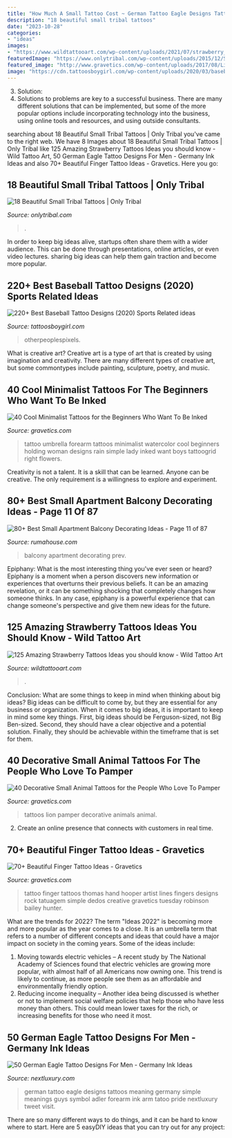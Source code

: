 ```yaml
---
title: "How Much A Small Tattoo Cost ~ German Tattoo Eagle Designs Tattoos Meaning Germany Simple Meanings Guys Symbol Adler Forearm Ink Arm Tatoo Pride Nextluxury Tweet Visit"
description: "18 beautiful small tribal tattoos"
date: "2023-10-28"
categories:
- "ideas"
images:
- "https://www.wildtattooart.com/wp-content/uploads/2021/07/strawberry_tattoos_05072116-768x960.jpg"
featuredImage: "https://www.onlytribal.com/wp-content/uploads/2015/12/Small-Tribal-Tattoo-Ideas.jpg"
featured_image: "http://www.gravetics.com/wp-content/uploads/2017/08/Lion-Tattoos-for-Girls.jpg"
image: "https://cdn.tattoosboygirl.com/wp-content/uploads/2020/03/baseball-tattoo-player-cross-bat-184.jpg"
---
```



3. Solution:
3. Solutions to problems are key to a successful business. There are many different solutions that can be implemented, but some of the more popular options include incorporating technology into the business, using online tools and resources, and using outside consultants.

	

		
searching about 18 Beautiful Small Tribal Tattoos | Only Tribal you've came to the right web. We have 8 Images about 18 Beautiful Small Tribal Tattoos | Only Tribal like 125 Amazing Strawberry Tattoos Ideas you should know - Wild Tattoo Art, 50 German Eagle Tattoo Designs For Men - Germany Ink Ideas and also 70+ Beautiful Finger Tattoo Ideas - Gravetics. Here you go:
		
    
## 18 Beautiful Small Tribal Tattoos | Only Tribal

<img loading=lazy src="https://www.onlytribal.com/wp-content/uploads/2015/12/Small-Tribal-Tattoo-Ideas.jpg" onerror="this.onerror=null;this.src='https://tse1.mm.bing.net/th?id=OIP.B31oKZfDui8aPHdI-wr8AAHaJ4&amp;pid=15.1';" alt="18 Beautiful Small Tribal Tattoos | Only Tribal">

_Source: onlytribal.com_

>. 

	

In order to keep big ideas alive, startups often share them with a wider audience. This can be done through presentations, online articles, or even video lectures. sharing big ideas can help them gain traction and become more popular.

    
## 220+ Best Baseball Tattoo Designs (2020) Sports Related Ideas

<img loading=lazy src="https://cdn.tattoosboygirl.com/wp-content/uploads/2020/03/baseball-tattoo-player-cross-bat-184.jpg" onerror="this.onerror=null;this.src='https://tse4.mm.bing.net/th?id=OIP.XaNYnwH_R8JwglZBbkXUdwAAAA&amp;pid=15.1';" alt="220+ Best Baseball Tattoo Designs (2020) Sports Related ideas">

_Source: tattoosboygirl.com_

>otherpeoplespixels. 

	

What is creative art?
Creative art is a type of art that is created by using imagination and creativity. There are many different types of creative art, but some commontypes include painting, sculpture, poetry, and music.

    
## 40 Cool Minimalist Tattoos For The Beginners Who Want To Be Inked

<img loading=lazy src="http://www.gravetics.com/wp-content/uploads/2017/08/a-woman-holding-an-umbrella.jpg" onerror="this.onerror=null;this.src='https://tse1.mm.bing.net/th?id=OIP.Wq7_9kkNNPxPlmd8C7HBdwHaHa&amp;pid=15.1';" alt="40 Cool Minimalist Tattoos for the Beginners Who Want To Be Inked">

_Source: gravetics.com_

>tattoo umbrella forearm tattoos minimalist watercolor cool beginners holding woman designs rain simple lady inked want boys tattoogrid right flowers. 

	

Creativity is not a talent. It is a skill that can be learned. Anyone can be creative. The only requirement is a willingness to explore and experiment.

    
## 80+ Best Small Apartment Balcony Decorating Ideas - Page 11 Of 87

<img loading=lazy src="https://rumahouse.com/wp-content/uploads/2018/10/80-Best-Small-Apartment-Balcony-Decorating-Ideas-11.jpg" onerror="this.onerror=null;this.src='https://tse4.mm.bing.net/th?id=OIP.D1dXPHaKCqhHAerXY7PusQHaJ4&amp;pid=15.1';" alt="80+ Best Small Apartment Balcony Decorating Ideas - Page 11 of 87">

_Source: rumahouse.com_

>balcony apartment decorating prev. 

	

Epiphany: What is the most interesting thing you've ever seen or heard?
Epiphany is a moment when a person discovers new information or experiences that overturns their previous beliefs. It can be an amazing revelation, or it can be something shocking that completely changes how someone thinks. In any case, epiphany is a powerful experience that can change someone's perspective and give them new ideas for the future.

    
## 125 Amazing Strawberry Tattoos Ideas You Should Know - Wild Tattoo Art

<img loading=lazy src="https://www.wildtattooart.com/wp-content/uploads/2021/07/strawberry_tattoos_05072116-768x960.jpg" onerror="this.onerror=null;this.src='https://tse2.mm.bing.net/th?id=OIP._cw2q-jW6DL2i3vO5KaojwHaJQ&amp;pid=15.1';" alt="125 Amazing Strawberry Tattoos Ideas you should know - Wild Tattoo Art">

_Source: wildtattooart.com_

>. 

	

Conclusion: What are some things to keep in mind when thinking about big ideas?
Big ideas can be difficult to come by, but they are essential for any business or organization. When it comes to big ideas, it is important to keep in mind some key things. First, big ideas should be Ferguson-sized, not Big Ben-sized. Second, they should have a clear objective and a potential solution. Finally, they should be achievable within the timeframe that is set for them.

    
## 40 Decorative Small Animal Tattoos For The People Who Love To Pamper

<img loading=lazy src="http://www.gravetics.com/wp-content/uploads/2017/08/Lion-Tattoos-for-Girls.jpg" onerror="this.onerror=null;this.src='https://tse2.mm.bing.net/th?id=OIP.AZ07FeskroETmlRSgpZc8QHaIu&amp;pid=15.1';" alt="40 Decorative Small Animal Tattoos for the People Who Love To Pamper">

_Source: gravetics.com_

>tattoos lion pamper decorative animals animal. 

	

2. Create an online presence that connects with customers in real time.

    
## 70+ Beautiful Finger Tattoo Ideas - Gravetics

<img loading=lazy src="https://www.gravetics.com/wp-content/uploads/2018/05/Finger-Tattoo-Ideas-64.jpg" onerror="this.onerror=null;this.src='https://tse1.mm.bing.net/th?id=OIP.QbPO6n3OIvFNQH-OztYaOQHaLG&amp;pid=15.1';" alt="70+ Beautiful Finger Tattoo Ideas - Gravetics">

_Source: gravetics.com_

>tattoo finger tattoos thomas hand hooper artist lines fingers designs rock tatuagem simple dedos creative gravetics tuesday robinson bailey hunter. 

	

What are the trends for 2022?
The term "Ideas 2022" is becoming more and more popular as the year comes to a close. It is an umbrella term that refers to a number of different concepts and ideas that could have a major impact on society in the coming years. Some of the ideas include: 
1) Moving towards electric vehicles – A recent study by The National Academy of Sciences found that electric vehicles are growing more popular, with almost half of all Americans now owning one. This trend is likely to continue, as more people see them as an affordable and environmentally friendly option. 
2) Reducing income inequality – Another idea being discussed is whether or not to implement social welfare policies that help those who have less money than others. This could mean lower taxes for the rich, or increasing benefits for those who need it most.

    
## 50 German Eagle Tattoo Designs For Men - Germany Ink Ideas

<img loading=lazy src="http://nextluxury.com/wp-content/uploads/small-simple-guys-german-eagle-shaded-tattoo-on-forearm.jpg" onerror="this.onerror=null;this.src='https://tse4.mm.bing.net/th?id=OIP.aC7V6eYEBALDw0xGl_esNAAAAA&amp;pid=15.1';" alt="50 German Eagle Tattoo Designs For Men - Germany Ink Ideas">

_Source: nextluxury.com_

>german tattoo eagle designs tattoos meaning germany simple meanings guys symbol adler forearm ink arm tatoo pride nextluxury tweet visit. 

	

There are so many different ways to do things, and it can be hard to know where to start. Here are 5 easyDIY ideas that you can try out for any project: 

